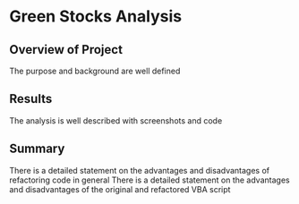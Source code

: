 # Green Stocks Analysis

## Overview of Project
The purpose and background are well defined

## Results
The analysis is well described with screenshots and code

## Summary
There is a detailed statement on the advantages and disadvantages of refactoring code in general
There is a detailed statement on the advantages and disadvantages of the original and refactored VBA script
